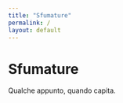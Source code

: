```yaml
---
title: "Sfumature"
permalink: /
layout: default
---
```




# Sfumature

Qualche appunto, quando capita.